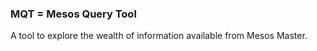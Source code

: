 ### MQT = Mesos Query Tool
A tool to explore the wealth of information available from Mesos Master.
